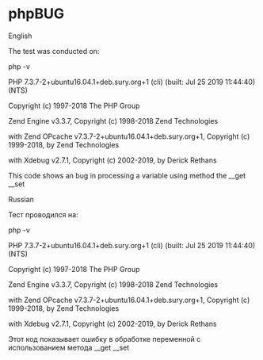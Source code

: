 # phpBUG
<p>English</p>
<span>The test was conducted on:</span>
<p>php -v</p>
<p>PHP 7.3.7-2+ubuntu16.04.1+deb.sury.org+1 (cli) (built: Jul 25 2019 11:44:40) (NTS)</p>
<p>Copyright (c) 1997-2018 The PHP Group</p>
<p>Zend Engine v3.3.7, Copyright (c) 1998-2018 Zend Technologies</p>
<p>    with Zend OPcache v7.3.7-2+ubuntu16.04.1+deb.sury.org+1, Copyright (c) 1999-2018, by Zend Technologies</p>
<p>    with Xdebug v2.7.1, Copyright (c) 2002-2019, by Derick Rethans</p>
<p></p>
<p>This code shows an bug in processing a variable using method the __get __set</p>
<p></p>
<p>Russian</p>
<span>Тест проводился на:</span>
<p>php -v
<p>PHP 7.3.7-2+ubuntu16.04.1+deb.sury.org+1 (cli) (built: Jul 25 2019 11:44:40) (NTS)</p>
<p>Copyright (c) 1997-2018 The PHP Group</p>
<p>Zend Engine v3.3.7, Copyright (c) 1998-2018 Zend Technologies</p>
<p>    with Zend OPcache v7.3.7-2+ubuntu16.04.1+deb.sury.org+1, Copyright (c) 1999-2018, by Zend Technologies</p>
<p>    with Xdebug v2.7.1, Copyright (c) 2002-2019, by Derick Rethans</p>
<p></p>
<p>Этот код показывает ошибку в обработке переменной с использованием метода __get __set</p>